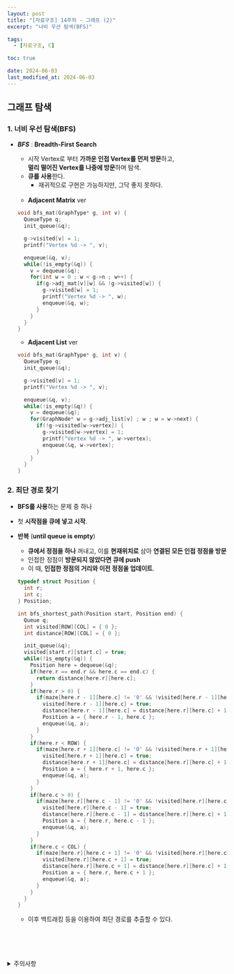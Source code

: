 ```yaml
---
layout: post
title: "[자료구조] 14주차 - 그래프 (2)"
excerpt: "너비 우선 탐색(BFS)"

tags:
  - [자료구조, C]

toc: true

date: 2024-06-03
last_modified_at: 2024-06-03
---
```

## 그래프 탐색
### 1. 너비 우선 탐색(BFS)
- ***BFS*** : **Breadth-First Search**
  
  - 시작 Vertex로 부터 **가까운 인접 Vertex를 먼저 방문**하고,  
  **멀리 떨어진 Vertex를 나중에 방문**하며 탐색.  
  - **큐를 사용**한다.  
    - 재귀적으로 구현은 가능하지만, 그닥 좋지 못하다.  

  <br>

  - **Adjacent Matrix** ver

  ```c
  void bfs_mat(GraphType* g, int v) {
    QueueType q;
    init_queue(&q);

    g->visited[v] = 1;
    printf("Vertex %d -> ", v);

    enqueue(&q, v);
    while(!is_empty(&q)) {
      v = dequeue(&q);
      for(int w = 0 ; w < g->n ; w++) {
        if(g->adj_mat[v][w] && !g->visited[w]) {
          g->visited[w] = 1;
          printf("Vertex %d -> ", w);
          enqueue(&q, w);
        }
      }
    }
  }
  ```

  - **Adjacent List** ver

  ```c
  void bfs_mat(GraphType* g, int v) {
    QueueType q;
    init_queue(&q);

    g->visited[v] = 1;
    printf("Vertex %d -> ", v);

    enqueue(&q, v);
    while(!is_empty(&q)) {
      v = dequeue(&q);
      for(GraphNode* w = g->adj_list[v] ; w ; w = w->next) {
        if(!g->visited[w->vertex]) {
          g->visited[w->vertex] = 1;
          printf("Vertex %d -> ", w->vertex);
          enqueue(&q, w->vertex);
        }
      }
    }
  }
  ```  

### 2. 최단 경로 찾기
- **BFS를 사용**하는 문제 중 하나  
- 첫 **시작점을 큐에 넣고 시작**.
- **반복** (**until queue is empty**)
  - **큐에서 정점을 하나** 꺼내고, 이를 **현재위치로** 삼아 **연결된 모든 인접 정점을 방문**
  - 인접한 정점이 **방문되지 않았다면 큐에 push**
  - 이 때, **인접한 정점의 거리와 이전 정점을 업데이트**.  

  ```c
  typedef struct Position {
    int r;
    int c;
  } Position;

  int bfs_shortest_path(Position start, Position end) {
    Queue q;
    int visited[ROW][COL] = { 0 };
    int distance[ROW][COL] = { 0 };

    init_queue(&q);
    visited[start.r][start.c] = true;
    while(!is_empty(&q)) {
      Position here = dequeue(&q);
      if(here.r == end.r && here.c == end.c) {
        return distance[here.r][here.c];
      }
      if(here.r > 0) {
        if(maze[here.r - 1][here.c] != '0' && !visited[here.r - 1][here.c]) {
          visited[here.r - 1][here.c] = true;
          distance[here.r - 1][here.c] = distance[here.r][here.c] + 1;
          Position a = { here.r - 1, here.c };
          enqueue(&q, a);
        }
      }
      if(here.r < ROW) {
        if(maze[here.r + 1][here.c] != '0' && !visited[here.r + 1][here.c]) {
          visited[here.r + 1][here.c] = true;
          distance[here.r + 1][here.c] = distance[here.r][here.c] + 1;
          Position a = { here.r + 1, here.c };
          enqueue(&q, a);
        }
      }
      if(here.c > 0) {
        if(maze[here.r][here.c - 1] != '0' && !visited[here.r][here.c - 1]) {
          visited[here.r][here.c - 1] = true;
          distance[here.r][here.c - 1] = distance[here.r][here.c] + 1;
          Position a = { here.r, here.c - 1 };
          enqueue(&q, a);
        }
      }
      if(here.c < COL) {
        if(maze[here.r][here.c + 1] != '0' && !visited[here.r][here.c + 1]) {
          visited[here.r][here.c + 1] = true;
          distance[here.r][here.c + 1] = distance[here.r][here.c] + 1;
          Position a = { here.r, here.c + 1 };
          enqueue(&q, a);
        }
      }
    }
  }
  ```

  - 이후 백트래킹 등을 이용하여 최단 경로를 추출할 수 있다.  

<br>
<br>
<br>
<br>
<details>
<summary>주의사항</summary>
<div markdown="1">

이 포스팅은 강원대학교 이다영 교수님의 자료구조 수업을 들으며 내용을 정리 한 것입니다.  
수업 내용에 대한 저작권은 교수님께 있으니,  
다른 곳으로의 무분별한 내용 복사를 자제해 주세요.

</div>
</details>